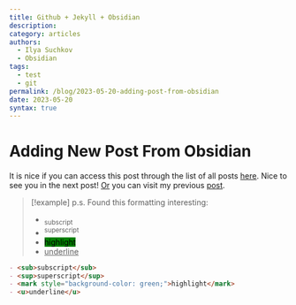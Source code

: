 ```yaml
---
title: Github + Jekyll + Obsidian
description: 
category: articles
authors:
  - Ilya Suchkov
  - Obsidian
tags:
  - test
  - git
permalink: /blog/2023-05-20-adding-post-from-obsidian
date: 2023-05-20
syntax: true
---
```


# Adding New Post From Obsidian

It is nice if you can access this post through the list of all posts [here](https://suchkow.github.io/blog/2023-05-20-adding-post-from-obsidian). 
Nice to see you in the next post!
<u>Or</u> you can visit my previous [post](https://suchkow.github.io/blog/methods-of-clearing-data).

> [!example] p.s.
> Found this formatting interesting:
> - <sub>subscript</sub>
> - <sup>superscript</sup>
> - <mark style="background-color: green;">highlight</mark>
> - <u>underline</u>

```markdown
- <sub>subscript</sub>
- <sup>superscript</sup>
- <mark style="background-color: green;">highlight</mark>
- <u>underline</u>
```